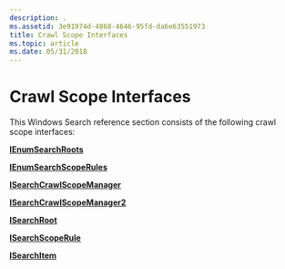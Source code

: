 ```yaml
---
description: .
ms.assetid: 3e91974d-4868-4646-95fd-da6e63551973
title: Crawl Scope Interfaces
ms.topic: article
ms.date: 05/31/2018
---
```


# Crawl Scope Interfaces


This Windows Search reference section consists of the following crawl scope interfaces:

[**IEnumSearchRoots**](/windows/desktop/api/Searchapi/nn-searchapi-ienumsearchroots)

[**IEnumSearchScopeRules**](/windows/desktop/api/Searchapi/nn-searchapi-ienumsearchscoperules)

[**ISearchCrawlScopeManager**](/windows/desktop/api/Searchapi/nn-searchapi-isearchcrawlscopemanager)

[**ISearchCrawlScopeManager2**](/windows/desktop/api/Searchapi/nn-searchapi-isearchcrawlscopemanager2)

[**ISearchRoot**](/windows/desktop/api/Searchapi/nn-searchapi-isearchroot)

[**ISearchScopeRule**](/windows/desktop/api/Searchapi/nn-searchapi-isearchscoperule)

[**ISearchItem**](-search-isearchitem.md)

 

 




